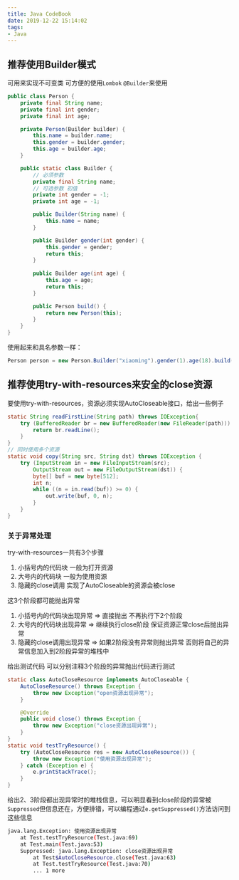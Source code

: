 ```yaml
---
title: Java CodeBook
date: 2019-12-22 15:14:02
tags:
- Java
---
```


## 推荐使用Builder模式
可用来实现不可变类 可方便的使用`Lombok` `@Builder`来使用

```java
public class Person {
    private final String name;
    private final int gender;
    private final int age;

    private Person(Builder builder) {
        this.name = builder.name;
        this.gender = builder.gender;
        this.age = builder.age;
    }

    public static class Builder {
        // 必须参数
        private final String name;
        // 可选参数 初值
        private int gender = -1;
        private int age = -1;

        public Builder(String name) {
            this.name = name;
        }

        public Builder gender(int gender) {
            this.gender = gender;
            return this;
        }
        
        public Builder age(int age) {
            this.age = age;
            return this;
        }

        public Person build() {
            return new Person(this);
        }
    }
}
```
使用起来和具名参数一样：
```java
Person person = new Person.Builder("xiaoming").gender(1).age(18).build();
```

## 推荐使用try-with-resources来安全的close资源
要使用try-with-resources，资源必须实现AutoCloseable接口，给出一些例子

```java
static String readFirstLine(String path) throws IOException{
    try (BufferedReader br = new BufferedReader(new FileReader(path))) {
        return br.readLine();
    }
}
// 同时使用多个资源
static void copy(String src, String dst) throws IOException {
    try (InputStream in = new FileInputStream(src);
        OutputStream out = new FileOutputStream(dst)) {
        byte[] buf = new byte[512];
        int n;
        while ((n = in.read(buf)) >= 0) {
            out.write(buf, 0, n);
        }
    }
}
```

### 关于异常处理
try-with-resources一共有3个步骤
1. 小括号内的代码块 一般为打开资源 
2. 大号内的代码块 一般为使用资源
3. 隐藏的close调用 实现了AutoCloseable的资源会被close

这3个阶段都可能抛出异常  
1. 小括号内的代码块出现异常 => 直接抛出 不再执行下2个阶段 
2. 大号内的代码块出现异常 => 继续执行close阶段 保证资源正常close后抛出异常 
3. 隐藏的close调用出现异常 => 如果2阶段没有异常则抛出异常 否则将自己的异常信息加入到2阶段异常的堆栈中 

给出测试代码 可以分别注释3个阶段的异常抛出代码进行测试
```java
static class AutoCloseResource implements AutoCloseable {
    AutoCloseResource() throws Exception {
        throw new Exception("open资源出现异常");
    }

    @Override
    public void close() throws Exception {
        throw new Exception("close资源出现异常");
    }
}
static void testTryResource() {
    try (AutoCloseResource res = new AutoCloseResource()) {
        throw new Exception("使用资源出现异常");
    } catch (Exception e) {
        e.printStackTrace();
    }
}
```
给出2、3阶段都出现异常时的堆栈信息，可以明显看到close阶段的异常被`Suppressed`但信息还在，方便排错，可以编程通过`e.getSuppressed()`方法访问到这些信息
```bash
java.lang.Exception: 使用资源出现异常
	at Test.testTryResource(Test.java:69)
	at Test.main(Test.java:53)
	Suppressed: java.lang.Exception: close资源出现异常
		at Test$AutoCloseResource.close(Test.java:63)
		at Test.testTryResource(Test.java:70)
		... 1 more
```








